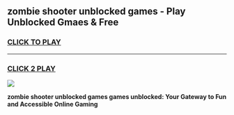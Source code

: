 
## zombie shooter unblocked games - Play Unblocked Gmaes & Free
<h3>
<a href="https://news.freeplayer.one?title=zombie_shooter_unblocked_games&ref=23F">CLICK TO PLAY</a></h3>
<hr>

<h3>
<a href="https://news.freeplayer.one?title=zombie_shooter_unblocked_games&ref=23F">CLICK 2 PLAY</a>
  
</h3>

<a href="https://news.freeplayer.one?title=zombie_shooter_unblocked_games&ref=23F/"><img src="https://clearcache.store/games.png"></a>


**zombie shooter unblocked games games unblocked: Your Gateway to Fun and Accessible Online Gaming**
